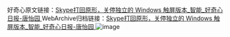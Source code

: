 好奇心原文链接：[Skype打回原形，关停独立的 Windows 触屏版本_智能_好奇心日报-唐怡园 ](https://www.qdaily.com/articles/10756.html)
WebArchive归档链接：[Skype打回原形，关停独立的 Windows 触屏版本_智能_好奇心日报-唐怡园 ](http://web.archive.org/web/20190623163209/https://www.qdaily.com/articles/10756.html)
![image](http://ww3.sinaimg.cn/large/007d5XDply1g3wcbws7ylj30u03jq7wh)